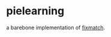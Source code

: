 # pielearning
a barebone implementation of [fixmatch](https://amitness.com/2020/03/fixmatch-semi-supervised/).